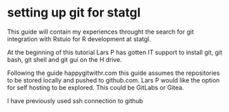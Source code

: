 # setting up git for statgl
This guide will contain my experiences throught the search for git integration
with Rstuio for R development at statgl.
 
At the beginning of this tutorial Lars P has gotten IT support to install git,
git bash, git shell and git gui on the H drive.
 
Following the guide happygitwithr.com this guide assumes the repositories to be
stored locally and pushed to github.com. Lars P would like the option for self 
hosting to be explored. This could be GitLabs or Gitea.


 
I have previously used ssh connection to github
